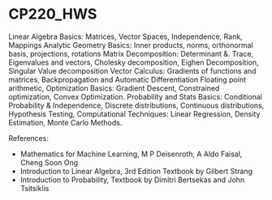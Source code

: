# CP220_HWS

Linear Algebra Basics: Matrices, Vector Spaces, Independence, Rank, Mappings Analytic Geometry Basics:
Inner products, norms, orthonormal basis, projections, rotations Matrix Decomposition: Determinant &. Trace,
Eigenvalues and vectors, Cholesky decomposition, Eighen Decomposition, Singular Value decomposition
Vector Calculus: Gradients of functions and matrices, Backpropagation and Automatic Differentiation Floating
point arithmetic, Optimization Basics: Gradient Descent, Constrained optimization, Convex Optimization.
Probability and Stats Basics: Conditional Probability & Independence, Discrete distributions, Continuous
distributions, Hypothesis Testing, Computational Techniques: Linear Regression, Density Estimation, Monte
Carlo Methods.


References: 
  - Mathematics for Machine Learning, M P Deisenroth, A Aldo Faisal, Cheng Soon Ong
  - Introduction to Linear Algebra, 3rd Edition Textbook by Gilbert Strang
  - Introduction to Probability, Textbook by Dimitri Bertsekas and John Tsitsiklis

